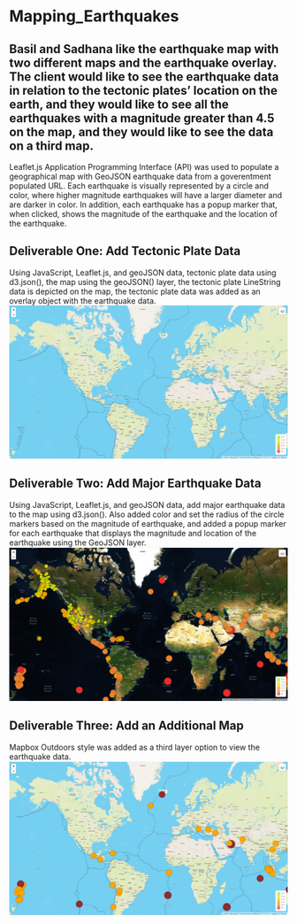 # Mapping_Earthquakes

## Basil and Sadhana like the earthquake map with two different maps and the earthquake overlay. The client would like to see the earthquake data in relation to the tectonic plates’ location on the earth, and they would like to see all the earthquakes with a magnitude greater than 4.5 on the map, and they would like to see the data on a third map.

Leaflet.js Application Programming Interface (API) was used to populate a geographical map with GeoJSON earthquake data from a goverentment populated URL. Each earthquake is visually represented by a circle and color, where higher magnitude earthquakes will have a larger diameter and are darker in color. In addition, each earthquake has a popup marker that, when clicked, shows the magnitude of the earthquake and the location of the earthquake. 

## Deliverable One: Add Tectonic Plate Data
Using JavaScript, Leaflet.js, and geoJSON data, tectonic plate data using d3.json(), the map using the geoJSON() layer, the tectonic plate LineString data is depicted on the map, the tectonic plate data was added as an overlay object with the earthquake data.
![Fig - 1 - Techtonic Plates](https://github.com/ASCHEET/Mapping_Earthquakes/blob/main/Earthquake_Challenge/tectonic_map.png?raw=true)

## Deliverable Two: Add Major Earthquake Data
Using JavaScript, Leaflet.js, and geoJSON data, add major earthquake data to the map using d3.json(). Also added color and set the radius of the circle markers based on the magnitude of earthquake, and added a popup marker for each earthquake that displays the magnitude and location of the earthquake using the GeoJSON layer.
![Fig 2 - All Earthquakes](https://github.com/ASCHEET/Mapping_Earthquakes/blob/main/Earthquake_Challenge/all_earthquakes_map.png?raw=true)

## Deliverable Three: Add an Additional Map
Mapbox Outdoors style was added as a third layer option to view the earthquake data.
![Fig 3 - Outdoor layer](https://github.com/ASCHEET/Mapping_Earthquakes/blob/main/Earthquake_Challenge/4.5_earthquakes_map_w_outdoors_overlay.png?raw=true)










